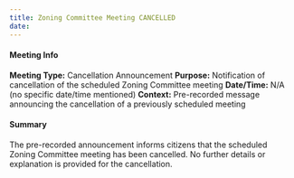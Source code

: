 ```yaml
---
title: Zoning Committee Meeting CANCELLED
date: 
---
```

#### Meeting Info
**Meeting Type:** Cancellation Announcement
**Purpose:** Notification of cancellation of the scheduled Zoning Committee meeting
**Date/Time:** N/A (no specific date/time mentioned)
**Context:** Pre-recorded message announcing the cancellation of a previously scheduled meeting

#### Summary
The pre-recorded announcement informs citizens that the scheduled Zoning Committee meeting has been cancelled. No further details or explanation is provided for the cancellation.

